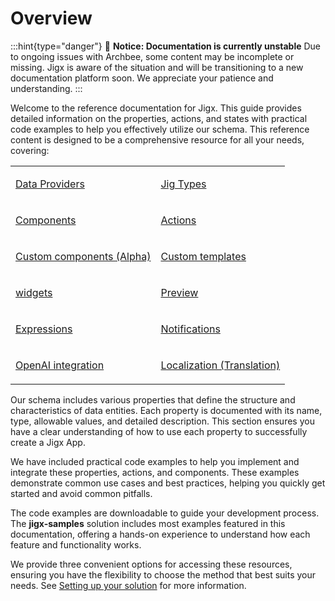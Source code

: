 # Overview

:::hint{type="danger"}
🚧 **Notice: Documentation is currently unstable**
Due to ongoing issues with Archbee, some content may be incomplete or missing. Jigx is aware of the situation and will be transitioning to a new documentation platform soon. We appreciate your patience and understanding.
:::

Welcome to the reference documentation for Jigx. This guide provides detailed information on the properties, actions, and states with practical code examples to help you effectively utilize our schema. This reference content is designed to be a comprehensive resource for all your needs, covering:

<table isTableHeaderOn="false" selectedColumns="" selectedRows="" selectedTable="false">
  <tr>
    <td selected="false">
      <p><a href="Data%20Providers.md">Data Providers</a></p>
    </td>
    <td selected="false">
      <p><a href="Jig%20Types.md">Jig Types</a></p>
    </td>
  </tr>
  <tr>
    <td selected="false">
      <p><a href="Components.md">Components</a></p>
    </td>
    <td selected="false">
      <p><a href="Actions.md">Actions</a></p>
    </td>
  </tr>
  <tr>
    <td selected="false">
      <p><a href="Custom%20components%20_Alpha_.md">Custom components (Alpha)</a></p>
    </td>
    <td selected="false">
      <p><a href="Custom%20components%20_Alpha_/Templates%20_Alpha_.md">Custom templates</a></p>
    </td>
  </tr>
  <tr>
    <td selected="false">
      <p><a href="Widgets.md">widgets</a></p>
    </td>
    <td selected="false">
      <p><a href="Preview.md">Preview</a></p>
    </td>
  </tr>
  <tr>
    <td selected="false">
      <p><a href="Expressions.md">Expressions</a></p>
    </td>
    <td selected="false">
      <p><a href="Notifications.md">Notifications</a></p>
    </td>
  </tr>
  <tr>
    <td selected="false">
      <p><a href="OpenAI%20integration.md">OpenAI integration</a></p>
    </td>
    <td selected="false">
      <p><a href="Localization%20_Translation_.md">Localization (Translation)</a></p>
    </td>
  </tr>
</table>

Our schema includes various properties that define the structure and characteristics of data entities. Each property is documented with its name, type, allowable values, and detailed description. This section ensures you have a clear understanding of how to use each property to successfully create a Jigx App.

We have included practical code examples to help you implement and integrate these properties, actions, and components. These examples demonstrate common use cases and best practices, helping you quickly get started and avoid common pitfalls.

The code examples are downloadable to guide your development process. The **jigx-samples** solution includes most examples featured in this documentation, offering a hands-on experience to understand how each feature and functionality works.

We provide three convenient options for accessing these resources, ensuring you have the flexibility to choose the method that best suits your needs. See [Setting up your solution](Overview/Setting%20up%20your%20solution.md) for more information.
